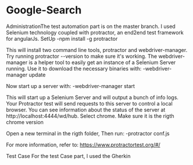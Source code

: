 # Google-Search

AdministrationThe test automation part is on the master branch.
I used Selenium technology coupled with protractor, an end2end test framework for angularJs.
SetUp
-npm install -g protractor

This will install two command line tools, protractor and webdriver-manager. Try running protractor --version to make sure it's working.
The webdriver-manager is a helper tool to easily get an instance of a Selenium Server running. Use it to download the necessary binaries with:
-webdriver-manager update

Now start up a server with:
-webdriver-manager start

This will start up a Selenium Server and will output a bunch of info logs. 
Your Protractor test will send requests to this server to control a local browser. 
You can see information about the status of the server at http://localhost:4444/wd/hub.
Select chrome. Make sure it is the rigth chrome version

Open a new terminal in the rigth folder, Then run: 
-protractor conf.js

For more information, refer to: https://www.protractortest.org/#/

Test Case
For the test Case part, I used the Gherkin


